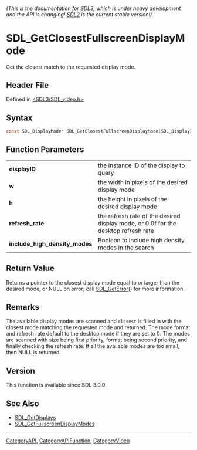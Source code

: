 ###### (This is the documentation for SDL3, which is under heavy development and the API is changing! [SDL2](https://wiki.libsdl.org/SDL2/) is the current stable version!)
# SDL_GetClosestFullscreenDisplayMode

Get the closest match to the requested display mode.

## Header File

Defined in [<SDL3/SDL_video.h>](https://github.com/libsdl-org/SDL/blob/main/include/SDL3/SDL_video.h)

## Syntax

```c
const SDL_DisplayMode* SDL_GetClosestFullscreenDisplayMode(SDL_DisplayID displayID, int w, int h, float refresh_rate, SDL_bool include_high_density_modes);
```

## Function Parameters

|                                    |                                                                                    |
| ---------------------------------- | ---------------------------------------------------------------------------------- |
| **displayID**                      | the instance ID of the display to query                                            |
| **w**                              | the width in pixels of the desired display mode                                    |
| **h**                              | the height in pixels of the desired display mode                                   |
| **refresh_rate**                   | the refresh rate of the desired display mode, or 0.0f for the desktop refresh rate |
| **include_high_density_modes**     | Boolean to include high density modes in the search                                |

## Return Value

Returns a pointer to the closest display mode equal to or larger than the
desired mode, or NULL on error; call [SDL_GetError](SDL_GetError)() for
more information.

## Remarks

The available display modes are scanned and `closest` is filled in with the
closest mode matching the requested mode and returned. The mode format and
refresh rate default to the desktop mode if they are set to 0. The modes
are scanned with size being first priority, format being second priority,
and finally checking the refresh rate. If all the available modes are too
small, then NULL is returned.

## Version

This function is available since SDL 3.0.0.

## See Also

- [SDL_GetDisplays](SDL_GetDisplays)
- [SDL_GetFullscreenDisplayModes](SDL_GetFullscreenDisplayModes)

----
[CategoryAPI](CategoryAPI), [CategoryAPIFunction](CategoryAPIFunction), [CategoryVideo](CategoryVideo)


